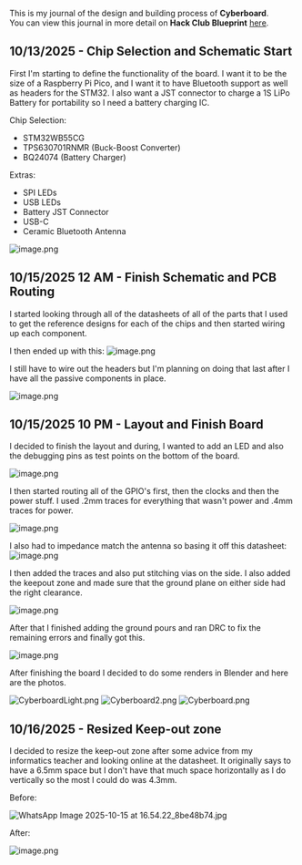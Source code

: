 <!--
  ===================    !!READ THIS NOTICE!!   ====================
  DO NOT edit this file manually. Your changes WILL BE OVERWRITTEN!
  This journal is auto generated and updated by Hack Club Blueprint.
  To edit this file, please edit your journal entries on Blueprint.
  ==================================================================
-->

This is my journal of the design and building process of **Cyberboard**.  
You can view this journal in more detail on **Hack Club Blueprint** [here](https://blueprint.hackclub.com/projects/491).


## 10/13/2025 - Chip Selection and Schematic Start  

First I'm starting to define the functionality of the board. I want it to be the size of a Raspberry Pi Pico, and I want it to have Bluetooth support as well as headers for the STM32. I also want a JST connector to charge a 1S LiPo Battery for portability so I need a battery charging IC.

Chip Selection:

- STM32WB55CG
- TPS630701RNMR (Buck-Boost Converter)
- BQ24074 (Battery Charger)

Extras:

- SPI LEDs
- USB LEDs
- Battery JST Connector
- USB-C
- Ceramic Bluetooth Antenna

![image.png](https://blueprint.hackclub.com/user-attachments/blobs/proxy/eyJfcmFpbHMiOnsiZGF0YSI6MjE0NiwicHVyIjoiYmxvYl9pZCJ9fQ==--56d85a1a33d10cf902e22c7f6eaffa15ef3ebc50/image.png)
  

## 10/15/2025 12 AM - Finish Schematic and PCB Routing  

I started looking through all of the datasheets of all of the parts that I used to get the reference designs for each of the chips and then started wiring up each component.

I then ended up with this:
![image.png](https://blueprint.hackclub.com/user-attachments/blobs/proxy/eyJfcmFpbHMiOnsiZGF0YSI6MjI5MCwicHVyIjoiYmxvYl9pZCJ9fQ==--7e9fd5016f1598f53da14cb4da7e65df2c8ae757/image.png)

I still have to wire out the headers but I'm planning on doing that last after I have all the passive components in place.

![image.png](https://blueprint.hackclub.com/user-attachments/blobs/proxy/eyJfcmFpbHMiOnsiZGF0YSI6MjI5MSwicHVyIjoiYmxvYl9pZCJ9fQ==--5c71dd018c46b06d1b4ad477c20f0dac9140fc65/image.png)
  

## 10/15/2025 10 PM - Layout and Finish Board  

I decided to finish the layout and during, I wanted to add an LED and also the debugging pins as test points on the bottom of the board.

![image.png](https://blueprint.hackclub.com/user-attachments/blobs/proxy/eyJfcmFpbHMiOnsiZGF0YSI6MjQzMiwicHVyIjoiYmxvYl9pZCJ9fQ==--112dd087281849b4809601a72c1e95b8259416ca/image.png)

I then started routing all of the GPIO's first, then the clocks and then the power stuff. I used .2mm traces for everything that wasn't power and .4mm traces for power.

![image.png](https://blueprint.hackclub.com/user-attachments/blobs/proxy/eyJfcmFpbHMiOnsiZGF0YSI6MjQzMywicHVyIjoiYmxvYl9pZCJ9fQ==--6b26a75ae867de93401ac9a273f6dccc0e82a911/image.png)

I also had to impedance match the antenna so basing it off this datasheet:
![image.png](https://blueprint.hackclub.com/user-attachments/blobs/proxy/eyJfcmFpbHMiOnsiZGF0YSI6MjQzNCwicHVyIjoiYmxvYl9pZCJ9fQ==--6fe7802ff5522970416dfaf0142bda1fe8ab5947/image.png)

I then added the traces and also put stitching vias on the side. I also added the keepout zone and made sure that the ground plane on either side had the right clearance.

![image.png](https://blueprint.hackclub.com/user-attachments/blobs/proxy/eyJfcmFpbHMiOnsiZGF0YSI6MjQzNSwicHVyIjoiYmxvYl9pZCJ9fQ==--ed4a1f11a4b77efb12c7438e27f2d53b7a86344c/image.png)

After that I finished adding the ground pours and ran DRC to fix the remaining errors and finally got this.

![image.png](https://blueprint.hackclub.com/user-attachments/blobs/proxy/eyJfcmFpbHMiOnsiZGF0YSI6MjQzNiwicHVyIjoiYmxvYl9pZCJ9fQ==--5393cd550d684cd08f26d7520e67cb55009b96d1/image.png)

After finishing the board I decided to do some renders in Blender and here are the photos.

![CyberboardLight.png](https://blueprint.hackclub.com/user-attachments/blobs/proxy/eyJfcmFpbHMiOnsiZGF0YSI6MjQzOSwicHVyIjoiYmxvYl9pZCJ9fQ==--0e40f0e3e02df0d3623e49b6a048985105e0a88f/CyberboardLight.png)
![Cyberboard2.png](https://blueprint.hackclub.com/user-attachments/blobs/proxy/eyJfcmFpbHMiOnsiZGF0YSI6MjQzNywicHVyIjoiYmxvYl9pZCJ9fQ==--0f7bcd34039d5855103f026234150fb0eac1fa59/Cyberboard2.png)
![Cyberboard.png](https://blueprint.hackclub.com/user-attachments/blobs/proxy/eyJfcmFpbHMiOnsiZGF0YSI6MjQzOCwicHVyIjoiYmxvYl9pZCJ9fQ==--61a0edd693f86a98079fe7fba625afcbb7b25a9d/Cyberboard.png)





  

## 10/16/2025 - Resized Keep-out zone  

I decided to resize the keep-out zone after some advice from my informatics teacher and looking online at the datasheet. It originally says to have a 6.5mm space but I don't have that much space horizontally as I do vertically so the most I could do was 4.3mm.

Before: 

![WhatsApp Image 2025-10-15 at 16.54.22_8be48b74.jpg](https://blueprint.hackclub.com/user-attachments/blobs/proxy/eyJfcmFpbHMiOnsiZGF0YSI6MjQ4MSwicHVyIjoiYmxvYl9pZCJ9fQ==--afbc8d7c5427cae3a0aa33655753bee44c9e9f0e/WhatsApp%20Image%202025-10-15%20at%2016.54.22_8be48b74.jpg)

After:

![image.png](https://blueprint.hackclub.com/user-attachments/blobs/proxy/eyJfcmFpbHMiOnsiZGF0YSI6MjQ4MywicHVyIjoiYmxvYl9pZCJ9fQ==--a7190d1decd4297d3a22a325258b947dfc716853/image.png)
  

